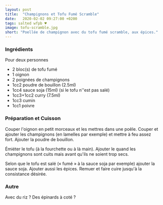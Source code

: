 ```yaml
---
layout: post
title:  "Champignons et Tofu Fumé Scramble"
date:   2020-02-02 09:27:00 +0200
tags: salted wfpb ♥
image: tofu-scramble.jpg
short: "Poellée de champignon avec du tofu fumé scramble, aux épices."
---
```


### Ingrédients

Pour deux personnes

* 2 bloc(s) de tofu fumé
* 1 oignon
* 2 poignées de champignons
* 1cc2 poudre de bouillon (2.5ml)
* 1cc4 sauce soja (15ml) (si le tofu n''est pas salé)
* 1cc3+1cc2 curry (7.5ml)
* 1cc3 cumin
* 1cc1 poivre

### Préparation et Cuisson

Couper l'oignon en petit morceaux et les mettres dans une poêle.
Couper et ajouter les champignons (en lamelles par exemple) et mettre à feu assez fort.
Ajouter la poudre de bouillon.

Émiéter le tofu (à la fourchette ou à là main).
Ajouter le quand les champignons sont cuits mais avant qu'ils ne soient trop secs.

Selon que le tofu est salé (« fumé » à la sauce soja par exemple) ajouter la sauce soja.
Ajouter aussi les épices.
Remuer et faire cuire jusqu'à la consistance désirée.


### Autre

Avec du riz ? Des épinards à coté ?
